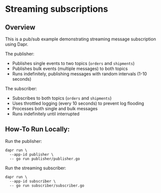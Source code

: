 # Streaming subscriptions

## Overview

This is a pub/sub example demonstrating streaming message subscription using Dapr.

The publisher:
- Publishes single events to two topics (`orders` and `shipments`)
- Publishes bulk events (multiple messages) to both topics
- Runs indefinitely, publishing messages with random intervals (1-10 seconds)

The subscriber:
- Subscribes to both topics (`orders` and `shipments`)
- Uses throttled logging (every 10 seconds) to prevent log flooding
- Processes both single and bulk messages
- Runs indefinitely until interrupted

## How-To Run Locally:

Run the publisher:
```shell
dapr run \
  --app-id publisher \
  -- go run publisher/publisher.go
```

Run the streaming subscriber:
```shell
dapr run \
  --app-id subscriber \
  -- go run subscriber/subscriber.go
```